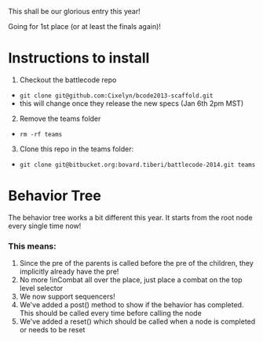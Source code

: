 This shall be our glorious entry this year!

Going for 1st place (or at least the finals again)!

# Instructions to install

1. Checkout the battlecode repo
  * ```git clone git@github.com:Cixelyn/bcode2013-scaffold.git```
  * this will change once they release the new specs (Jan 6th 2pm MST)
2. Remove the teams folder
  * ```rm -rf teams```
3. Clone this repo in the teams folder:
  * ```git clone git@bitbucket.org:bovard.tiberi/battlecode-2014.git teams```


# Behavior Tree

The behavior tree works a bit different this year. It starts from the root node every single time now!

### This means:
1. Since the pre of the parents is called before the pre of the children, they implicitly already have the pre!
2. No more !inCombat all over the place, just place a combat on the top level selector
3. We now support sequencers!
4. We've added a post() method to show if the behavior has completed. This should be called every time before calling the node
5. We've added a reset() which should be called when a node is completed or needs to be reset

